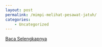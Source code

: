 ```yaml
---
layout: post
permalink: /mimpi-melihat-pesawat-jatuh/
categories:
    - Uncategorized
---
```


[Baca Selengkapnya](/09)